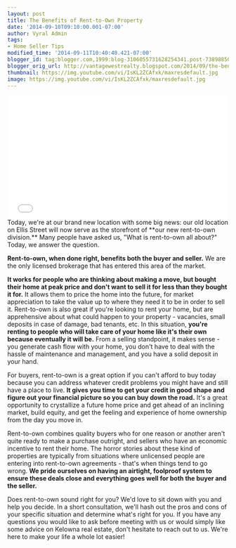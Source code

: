 ```yaml
---
layout: post
title: The Benefits of Rent-to-Own Property
date: '2014-09-10T09:10:00.001-07:00'
author: Vyral Admin
tags:
- Home Seller Tips
modified_time: '2014-09-11T10:40:40.421-07:00'
blogger_id: tag:blogger.com,1999:blog-3106055731628254341.post-7389885065785330456
blogger_orig_url: http://vantagewestrealty.blogspot.com/2014/09/the-benefits-of-rent-to-own-property.html
thumbnail: https://img.youtube.com/vi/IsKL2ZCAfxk/maxresdefault.jpg
image: https://img.youtube.com/vi/IsKL2ZCAfxk/maxresdefault.jpg
---
```


<iframe allowfullscreen="" frameborder="0" height="281" src="//www.youtube.com/embed/IsKL2ZCAfxk" width="100%"></iframe>
Today, we're at our brand new location with some big news: our old location on Ellis Street will now serve as the storefront of **our new rent-to-own division.** Many people have asked us, "What is rent-to-own all about?" Today, we answer the question.

**Rent-to-own, when done right, benefits both the buyer and seller.** We are the only licensed brokerage that has entered this area of the market.

**It  works for people who are thinking about making a move, but bought their  home at peak price and don't want to sell it for less than they bought it for.** It  allows them to price the home into the future, for market appreciation  to take the value up to where they need it to be in order to sell it. Rent-to-own is also great if you're looking to rent your home, but are  apprehensive about what could happen to your property - vacancies, small  deposits in case of damage, bad tenants, etc. In this situation, **you're renting to people who will take care of your home like it's their own because eventually it will be.** From a selling standpoint, it makes sense - you generate cash flow with your  home, you don't have to deal with the hassle of maintenance and  management, and you have a solid deposit in your hand.

For buyers, rent-to-own is a great option if you can't afford to buy today  because you can address whatever credit problems you might have and  still have a place to live. **It gives you time to get your credit in good shape and figure out your financial picture so you can buy down the road.** It's a great opportunity to crystallize a future home price and get ahead of  an inclining market, build equity, and get the feeling and experience  of home ownership from the day you move in.

Rent-to-own combines quality buyers who for one reason or another aren't quite  ready to make a purchase outright, and sellers who have an economic incentive to rent their home. The horror stories about these kind of properties are typically from situations where unlicensed people are entering into rent-to-own agreements - that's when things tend to go wrong. **We  pride ourselves on having an airtight, foolproof system to ensure these  deals close and everything goes well for both the buyer and the seller.**

Does rent-to-own sound right for you? We'd love to sit down with you and  help you decide. In a short consultation, we'll hash out the pros and cons of your specific situation and determine what's right for you. If  you have any questions you would like to ask before meeting with us or would simply like some advice on Kelowna real estate, don't hesitate to reach out to us. We're here to make your life a whole lot easier!
